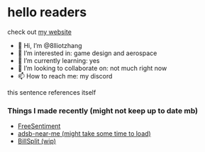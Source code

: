 # hello readers

check out [my website](https://8lliotzhang.github.io/my-website/)



- 👋 Hi, I’m @8lliotzhang
- 👀 I’m interested in: game design and aerospace
- 🌱 I’m currently learning: yes
- 💞️ I’m looking to collaborate on: not much right now
- 📫 How to reach me: my discord

this sentence references itself

### Things I made recently (might not keep up to date mb)
- [FreeSentiment](https://sanfa-cc986.web.app/)
- [adsb-near-me (might take some time to load)](https://adsb-near-me.onrender.com/)
- [BillSplit (wip)](https://8lliotzhang.github.io/billSplit/)

<!---
8lliotzhang/8lliotzhang is a ✨ special ✨ repository because its `README.md` (this file) appears on your GitHub profile.
You can click the Preview link to take a look at your changes.
--->

